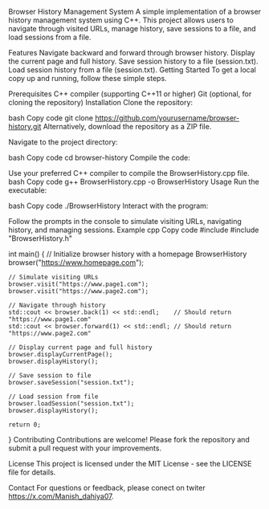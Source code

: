 
Browser History Management System
A simple implementation of a browser history management system using C++. This project allows users to navigate through visited URLs, manage history, save sessions to a file, and load sessions from a file.

Features
Navigate backward and forward through browser history.
Display the current page and full history.
Save session history to a file (session.txt).
Load session history from a file (session.txt).
Getting Started
To get a local copy up and running, follow these simple steps.

Prerequisites
C++ compiler (supporting C++11 or higher)
Git (optional, for cloning the repository)
Installation
Clone the repository:

bash
Copy code
git clone https://github.com/yourusername/browser-history.git
Alternatively, download the repository as a ZIP file.

Navigate to the project directory:

bash
Copy code
cd browser-history
Compile the code:

Use your preferred C++ compiler to compile the BrowserHistory.cpp file.
bash
Copy code
g++ BrowserHistory.cpp -o BrowserHistory
Usage
Run the executable:

bash
Copy code
./BrowserHistory
Interact with the program:

Follow the prompts in the console to simulate visiting URLs, navigating history, and managing sessions.
Example
cpp
Copy code
#include <iostream>
#include "BrowserHistory.h"

int main() {
    // Initialize browser history with a homepage
    BrowserHistory browser("https://www.homepage.com");

    // Simulate visiting URLs
    browser.visit("https://www.page1.com");
    browser.visit("https://www.page2.com");

    // Navigate through history
    std::cout << browser.back(1) << std::endl;    // Should return "https://www.page1.com"
    std::cout << browser.forward(1) << std::endl; // Should return "https://www.page2.com"

    // Display current page and full history
    browser.displayCurrentPage();
    browser.displayHistory();

    // Save session to file
    browser.saveSession("session.txt");

    // Load session from file
    browser.loadSession("session.txt");
    browser.displayHistory();

    return 0;
}
Contributing
Contributions are welcome! Please fork the repository and submit a pull request with your improvements.

License
This project is licensed under the MIT License - see the LICENSE file for details.

Contact
For questions or feedback, please conect on twiter https://x.com/Manish_dahiya07.
